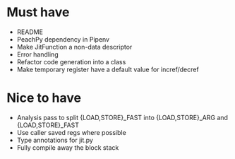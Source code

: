 # Must have

- README
- PeachPy dependency in Pipenv
- Make JitFunction a non-data descriptor
- Error handling
- Refactor code generation into a class
- Make temporary register have a default value for incref/decref

# Nice to have

- Analysis pass to split {LOAD,STORE}_FAST into {LOAD,STORE}_ARG and {LOAD,STORE}_FAST
- Use caller saved regs where possible
- Type annotations for jit.py
- Fully compile away the block stack